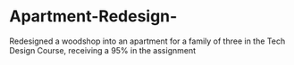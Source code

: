 # Apartment-Redesign-
Redesigned a woodshop into an apartment for a family of three in the Tech Design Course, receiving a 95% in the assignment 
